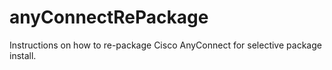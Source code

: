 # anyConnectRePackage
Instructions on how to re-package Cisco AnyConnect for selective package install.
